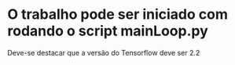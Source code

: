 # O trabalho pode ser iniciado com rodando o script mainLoop.py

Deve-se destacar que a versão do Tensorflow deve ser 2.2
